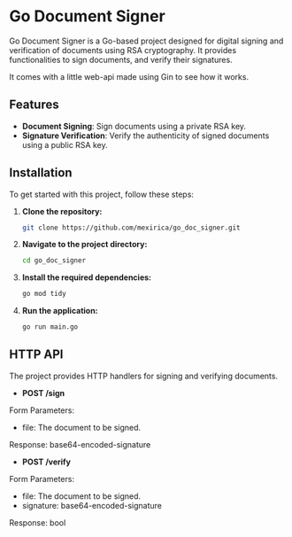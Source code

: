 # Go Document Signer

Go Document Signer is a Go-based project designed for digital signing and verification of documents using RSA cryptography. It provides functionalities to sign documents, and verify their signatures.

It comes with a little web-api made using Gin to see how it works.


## Features

- **Document Signing**: Sign documents using a private RSA key.
- **Signature Verification**: Verify the authenticity of signed documents using a public RSA key.

## Installation

To get started with this project, follow these steps:

1. **Clone the repository:**

    ```bash
    git clone https://github.com/mexirica/go_doc_signer.git
    ```

2. **Navigate to the project directory:**

    ```bash
    cd go_doc_signer
    ```

3. **Install the required dependencies:**

    ```bash
    go mod tidy
    ```

4. **Run the application:**
    ```bash
    go run main.go
    ```


## HTTP API

The project provides HTTP handlers for signing and verifying documents.

- **POST /sign**

Form Parameters:

- file: The document to be signed.

Response: base64-encoded-signature

- **POST /verify**

Form Parameters:

- file: The document to be signed.
- signature: base64-encoded-signature
  
Response: bool
